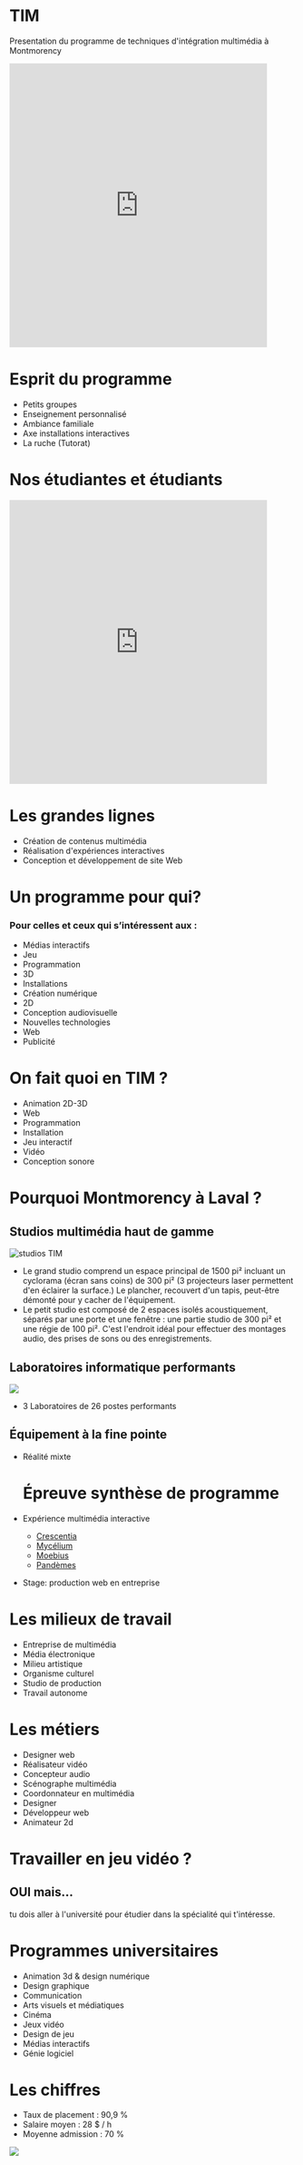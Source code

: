 # TIM
Presentation du programme de techniques d'intégration multimédia à Montmorency

<iframe width="90%" height="500" src="https://www.youtube.com/embed/ABWCq8j8qys?rel=0&si=U5u7Uobr_x_0VdUg" title="YouTube video player" frameborder="0" allow="accelerometer; autoplay; clipboard-write; encrypted-media; gyroscope; picture-in-picture; web-share" referrerpolicy="strict-origin-when-cross-origin" allowfullscreen></iframe>

# Esprit du programme

* Petits groupes
* Enseignement personnalisé
* Ambiance familiale
* Axe installations interactives
* La ruche (Tutorat)

# Nos étudiantes et étudiants

<iframe width="90%" height="500" src="https://www.youtube.com/embed/otEUz0gCL7g?rel=0" title="Entrevues étudiantes - Techniques d&#39;intégration multimédia (octobre 2020)" frameborder="0" allow="accelerometer; autoplay; clipboard-write; encrypted-media; gyroscope; picture-in-picture; web-share" referrerpolicy="strict-origin-when-cross-origin" allowfullscreen></iframe>


# Les grandes lignes 

* Création de contenus multimédia
* Réalisation d'expériences interactives
* Conception et développement de site Web


# Un programme pour qui?

### Pour celles et ceux qui s’intéressent aux : 

* Médias interactifs
* Jeu
* Programmation
* 3D
* Installations
* Création numérique
* 2D
* Conception audiovisuelle
* Nouvelles technologies
* Web
* Publicité



# On fait quoi en TIM ?

* Animation 2D-3D
* Web
* Programmation
* Installation
* Jeu interactif
* Vidéo
* Conception sonore

# Pourquoi Montmorency à Laval ?

## Studios multimédia haut de gamme

![studios TIM](./_medias/studios.png)
* Le grand studio comprend un espace principal de 1500 pi² incluant un cyclorama (écran sans coins) de 300 pi² (3 projecteurs laser permettent d'en éclairer la surface.) Le plancher, recouvert d'un tapis, peut-être démonté pour y cacher de l'équipement. 
* Le petit studio est composé de 2 espaces isolés acoustiquement, séparés par une porte et une fenêtre : une partie studio de 300 pi² et une régie de 100 pi². C'est l'endroit idéal pour effectuer des montages audio, des prises de sons ou des enregistrements.


## Laboratoires informatique performants

![](./_medias/laboratoires.png)

* 3 Laboratoires de 26 postes performants


## Équipement à la fine pointe

* Réalité mixte

  # Épreuve synthèse de programme

* Expérience multimédia interactive
  * [Crescentia](https://tim-montmorency.com/2024/)
  * [Mycélium](https://tim-montmorency.com/2023/)
  * [Moebius](https://tim-montmorency.com/2022/)
  * [Pandèmes](https://tim-montmorency.com/2021/)
* Stage: production web en entreprise

# Les milieux de travail
* Entreprise de multimédia
* Média électronique
* Milieu artistique
* Organisme culturel
* Studio de production
* Travail autonome

# Les métiers

* Designer web
* Réalisateur vidéo
* Concepteur audio
* Scénographe multimédia
* Coordonnateur en multimédia
* Designer
* Développeur web
* Animateur 2d  

# Travailler en jeu vidéo ?

## OUI mais...

tu dois aller à l'université pour étudier dans la spécialité qui t'intéresse.


# Programmes universitaires
* Animation 3d & design numérique
* Design graphique
* Communication
* Arts visuels et médiatiques
* Cinéma
* Jeux vidéo 
* Design de jeu 
* Médias interactifs
* Génie logiciel

# Les chiffres

* Taux de placement : 90,9 %
* Salaire moyen : 28 $ / h
* Moyenne admission : 70 %


  

[![](./_medias/logo_tim-transparent.png)](https://tim-montmorency.com) 

